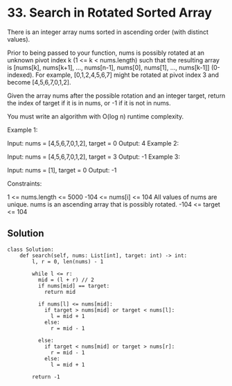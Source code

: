 # 33. Search in Rotated Sorted Array
There is an integer array nums sorted in ascending order (with distinct values).

Prior to being passed to your function, nums is possibly rotated at an unknown pivot index k (1 <= k < nums.length) such that the resulting array is [nums[k], nums[k+1], ..., nums[n-1], nums[0], nums[1], ..., nums[k-1]] (0-indexed). For example, [0,1,2,4,5,6,7] might be rotated at pivot index 3 and become [4,5,6,7,0,1,2].

Given the array nums after the possible rotation and an integer target, return the index of target if it is in nums, or -1 if it is not in nums.

You must write an algorithm with O(log n) runtime complexity.

 

Example 1:

Input: nums = [4,5,6,7,0,1,2], target = 0
Output: 4
Example 2:

Input: nums = [4,5,6,7,0,1,2], target = 3
Output: -1
Example 3:

Input: nums = [1], target = 0
Output: -1
 

Constraints:

1 <= nums.length <= 5000
-104 <= nums[i] <= 104
All values of nums are unique.
nums is an ascending array that is possibly rotated.
-104 <= target <= 104
## Solution
```
class Solution:
    def search(self, nums: List[int], target: int) -> int:
        l, r = 0, len(nums) - 1

        while l <= r:
          mid = (l + r) // 2
          if nums[mid] == target:
            return mid
          
          if nums[l] <= nums[mid]:
            if target > nums[mid] or target < nums[l]:
              l = mid + 1
            else:
              r = mid - 1
          
          else:
            if target < nums[mid] or target > nums[r]:
              r = mid - 1
            else:
              l = mid + 1
        
        return -1
```
